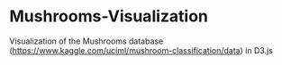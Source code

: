 # Mushrooms-Visualization
Visualization of the Mushrooms database (https://www.kaggle.com/uciml/mushroom-classification/data) in D3.js
